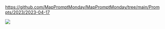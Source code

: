https://github.com/MapPromptMonday/MapPromptMonday/tree/main/Prompts/2023/2023-04-17

![](plots/environmental.png)
